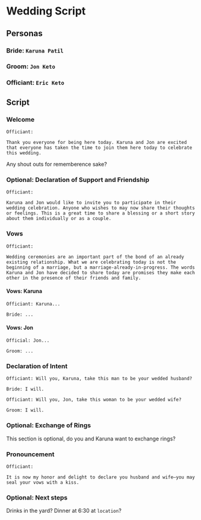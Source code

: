 # Wedding Script

## Personas

### Bride: `Karuna Patil`

### Groom: `Jon Keto`

### Officiant: `Eric Keto`

## Script

### Welcome

```text
Officiant:

Thank you everyone for being here today. Karuna and Jon are excited that everyone has taken the time to join them here today to celebrate this wedding.
```

Any shout outs for rememberence sake?

### Optional: Declaration of Support and Friendship

```text
Officiant:

Karuna and Jon would like to invite you to participate in their wedding celebration. Anyone who wishes to may now share their thoughts or feelings. This is a great time to share a blessing or a short story about them individually or as a couple.
```

### Vows

```text
Officiant:

Wedding ceremonies are an important part of the bond of an already existing relationship. What we are celebrating today is not the beginning of a marriage, but a marriage-already-in-progress. The words Karuna and Jon have decided to share today are promises they make each other in the presence of their friends and family.
```

#### Vows: Karuna

```text
Officiant: Karuna...

Bride: ...
```

#### Vows: Jon

```text
Official: Jon...

Groom: ...
```

### Declaration of Intent

```text
Officiant: Will you, Karuna, take this man to be your wedded husband?

Bride: I will.

Officiant: Will you, Jon, take this woman to be your wedded wife?

Groom: I will.
```

### Optional: Exchange of Rings

This section is optional, do you and Karuna want to exchange rings?

### Pronouncement

```text
Officiant:

It is now my honor and delight to declare you husband and wife—you may seal your vows with a kiss.
```

### Optional: Next steps

Drinks in the yard?
Dinner at 6:30 at `location`?